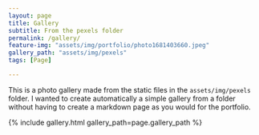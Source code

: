 ```yaml
---
layout: page
title: Gallery
subtitle: From the pexels folder
permalink: /gallery/
feature-img: "assets/img/portfolio/photo1681403660.jpeg"
gallery_path: "assets/img/pexels"
tags: [Page]

---
```


This is a photo gallery made from the static files in the `assets/img/pexels` folder. 
I wanted to create automatically a simple gallery from a folder without having to create a markdown page as you would for the portfolio.


{% include gallery.html gallery_path=page.gallery_path %}

